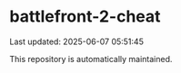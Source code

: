 # battlefront-2-cheat

Last updated: 2025-06-07 05:51:45

This repository is automatically maintained.
